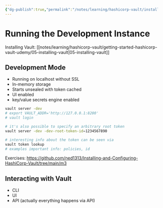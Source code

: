 ```yaml
---
{"dg-publish":true,"permalink":"/notes/learning/hashicorp-vault/installing-and-configuring-hashicorp-vault/03-running-the-development-instance/","dgHomeLink":true,"dgPassFrontmatter":false,"dgShowBacklinks":true,"dgShowLocalGraph":false}
---
```


# Running the Development Instance

Installing Vault: [[notes/learning/hashicorp-vault/getting-started-hashicorp-vault-udemy/05-installing-vault|05-installing-vault]]

## Development Mode

- Running on localhost without SSL
- In-memory storage
- Starts unsealed with token cached
- UI enabled
- key/value secrets engine enabled


```bash
vault server -dev
# export VAULT_ADDR='http://127.0.0.1:8200'
# vault login

# it's also possible to specify an arbitrary root token
vault server -dev -dev-root-token-id=1234567890

# interesting info about the token can be seen via
vault token lookup
# examples important info: policies, id
```

Exercises: <https://github.com/ned1313/Installing-and-Configuring-HashiCorp-Vault/tree/main/m3>


## Interacting with Vault

- CLI
- UI
- API (actually everything happens via API)


